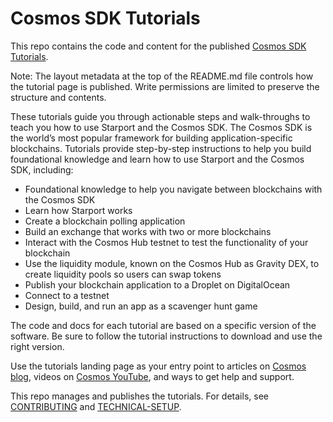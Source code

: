 <!--
layout: LandingPage
tutorials: 
articles:
  - title: Bitcoin Is Coming to Cosmos with interBTC
    date: Thursday, April 9
    time: 2
    url: /feature-test
    image: https://i.ytimg.com/vi/GfZjnMchKX0/hq720.jpg
  - title: DeFi Oracle Band Protocol Boosts Interoperability within the Cosmos Ecosystem
    date: Thursday, April 9
    time: 2
    url: /feature-test
    image: https://i.ytimg.com/vi/GfZjnMchKX0/hq720.jpg
  - title: Bringing DeFi to Cosmos The Gravity DEX protocol is live
    date: Thursday, April 9
    time: 2
    url: /feature-test
    image: https://i.ytimg.com/vi/GfZjnMchKX0/hq720.jpg
  - title: Bitcoin Is Coming to Cosmos with interBTC
    date: Thursday, April 9
    time: 2
    url: /feature-test
    image: https://i.ytimg.com/vi/GfZjnMchKX0/hq720.jpg
  - title: DeFi Oracle Band Protocol Boosts Interoperability within the Cosmos Ecosystem
    date: Thursday, April 9
    time: 2
    url: /feature-test
    image: https://i.ytimg.com/vi/GfZjnMchKX0/hq720.jpg
  - title: Bringing DeFi to Cosmos The Gravity DEX protocol is live
    date: Thursday, April 9
    time: 2
    url: /feature-test
    image: https://i.ytimg.com/vi/GfZjnMchKX0/hq720.jpg
tools:
  - title: Cosmos SDK
    description: A framework for building public blockchains.
    links:
      - name: Learn more
        url: 
      - name: Documentation
        url: 
    image: /cosmos-sdk-icon.svg
  - title: Tendermint Core
    description: Blockchain consensus engine and application interface.
    links:
      - name: Learn more
        url: 
      - name: Documentation
        url: 
    image: /tendermint-icon.svg
  - title: Starport
    description: All-in-one platform to build, launch, and maintain apps on a sovereign and secured blockchain.
    links:
      - name: Learn more
        url: 
      - name: Documentation
        url: 
    image: /starport-icon.svg
  - title: Hermes Relayer
    description: Rust implementation of relayer for IBC.
    links:
      - name: Learn more
        url: 
      - name: Documentation
        url: 
    image: /generic-star-icon.svg
  - title: IBC
    description: Industry standard protocol for inter-blockchain communication.
    links:
      - name: Learn more
        url: 
      - name: Documentation
        url: 
    image: /ibc-icon.svg
  - title: CosmWasm
    description: Smart contracting platform built for Cosmos ecosystem.
    links:
      - name: Learn more
        url: 
      - name: Documentation
        url: 
    image: /starport-icon.svg
  - title: Gaia
    description: Software powering Cosmos Hub, the heart of the Cosmos network, and home of the ATOM token.
    links:
      - name: Learn more
        url: 
      - name: Documentation
        url: 
    image: /generic-star-icon.svg
-->

# Cosmos SDK Tutorials

This repo contains the code and content for the published [Cosmos SDK Tutorials](https://tutorials.cosmos.network/).

Note: The layout metadata at the top of the README.md file controls how the tutorial page is published. Write permissions are limited to preserve the structure and contents.

These tutorials guide you through actionable steps and walk-throughs to teach you how to use Starport and the Cosmos SDK. The Cosmos SDK is the world’s most popular framework for building application-specific blockchains. Tutorials provide step-by-step instructions to help you build foundational knowledge and learn how to use Starport and the Cosmos SDK, including: 

- Foundational knowledge to help you navigate between blockchains with the Cosmos SDK
- Learn how Starport works
- Create a blockchain polling application
- Build an exchange that works with two or more blockchains
- Interact with the Cosmos Hub testnet to test the functionality of your blockchain
- Use the liquidity module, known on the Cosmos Hub as Gravity DEX, to create liquidity pools so users can swap tokens
- Publish your blockchain application to a Droplet on DigitalOcean
- Connect to a testnet
- Design, build, and run an app as a scavenger hunt game 

The code and docs for each tutorial are based on a specific version of the software. Be sure to follow the tutorial instructions to download and use the right version.

Use the tutorials landing page as your entry point to articles on [Cosmos blog](https://blog.cosmos.network/), videos on [Cosmos YouTube](https://www.youtube.com/c/CosmosProject/videos), and ways to get help and support. 


This repo manages and publishes the tutorials. For details, see [CONTRIBUTING](CONTRIBUTING.md) and [TECHNICAL-SETUP](TECHNICAL-SETUP.md). 

